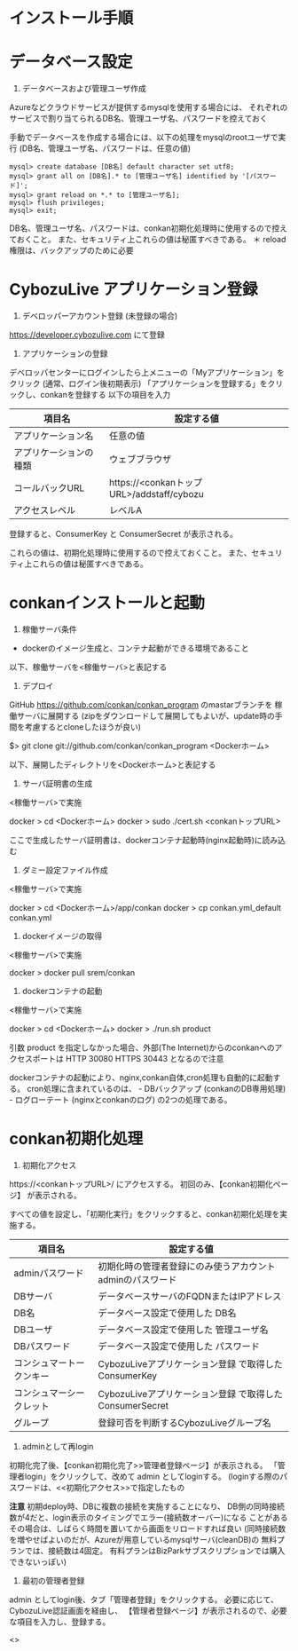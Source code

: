 インストール手順
====

データベース設定
====

1. データベースおよび管理ユーザ作成

Azureなどクラウドサービスが提供するmysqlを使用する場合には、
それぞれのサービスで割り当てられるDB名、管理ユーザ名、パスワードを控えておく

手動でデータベースを作成する場合には、以下の処理をmysqlのrootユーザで実行
(DB名、管理ユーザ名、パスワードは、任意の値)


````
mysql> create database [DB名] default character set utf8;
mysql> grant all on [DB名].* to [管理ユーザ名] identified by '[パスワード]';
mysql> grant reload on *.* to [管理ユーザ名];
mysql> flush privileges;
mysql> exit;
````

DB名、管理ユーザ名、パスワードは、conkan初期化処理時に使用するので控えておくこと。
また、セキュリティ上これらの値は秘匿すべきである。
＊ reload権限は、バックアップのために必要

CybozuLive アプリケーション登録
====

1. デベロッパーアカウント登録 (未登録の場合)

https://developer.cybozulive.com にて登録

1. アプリケーションの登録

デベロッパセンターにログインしたら上メニューの「Myアプリケーション」をクリック
(通常、ログイン後初期表示)
「アプリケーションを登録する」をクリックし、conkanを登録する
以下の項目を入力

項目名                  | 設定する値
----------------------- | ---------------------------
アプリケーション名 | 任意の値
アプリケーションの種類 | ウェブブラウザ
コールバックURL | https://<conkanトップURL>/addstaff/cybozu
アクセスレベル | レベルA

登録すると、ConsumerKey と ConsumerSecret が表示される。

これらの値は、初期化処理時に使用するので控えておくこと。
また、セキュリティ上これらの値は秘匿すべきである。

conkanインストールと起動
====

1. 稼働サーバ条件

- dockerのイメージ生成と、コンテナ起動ができる環境であること

以下、稼働サーバを<稼働サーバ>と表記する

1. デプロイ

GitHub https://github.com/conkan/conkan_program のmastarブランチを
稼働サーバに展開する
(zipをダウンロードして展開してもよいが、update時の手間を考慮するとcloneしたほうが良い)

$> git clone git://github.com/conkan/conkan_program <Dockerホーム>

以下、展開したディレクトリを<Dockerホーム>と表記する

1. サーバ証明書の生成

<稼働サーバ>で実施

docker > cd <Dockerホーム>
docker > sudo ./cert.sh <conkanトップURL>

ここで生成したサーバ証明書は、dockerコンテナ起動時(nginx起動時)に読み込む

1. ダミー設定ファイル作成

<稼働サーバ>で実施

docker > cd <Dockerホーム>/app/conkan
docker > cp conkan.yml_default conkan.yml

1. dockerイメージの取得

<稼働サーバ>で実施

docker > docker pull srem/conkan

1. dockerコンテナの起動

<稼働サーバ>で実施

docker > cd <Dockerホーム>
docker > ./run.sh product

引数 product を指定しなかった場合、外部(The Internet)からのconkanへのアクセスポートは
  HTTP  30080
  HTTPS 30443
となるので注意

dockerコンテナの起動により、nginx,conkan自体,cron処理も自動的に起動する。
    cron処理に含まれているのは、
        - DBバックアップ (conkanのDB専用処理)
        - ログローテート (nginxとconkanのログ)
    の2つの処理である。

conkan初期化処理
====

1. 初期化アクセス

https://<conkanトップURL>/ にアクセスする。
初回のみ、【conkan初期化ページ】 が表示される。

すべての値を設定し、「初期化実行」をクリックすると、conkan初期化処理を実施する。

項目名                  | 設定する値
----------------------- | ---------------------------
adminパスワード | 初期化時の管理者登録にのみ使うアカウント adminのパスワード
DBサーバ | データベースサーバのFQDNまたはIPアドレス
DB名 | データベース設定で使用した DB名
DBユーザ | データベース設定で使用した 管理ユーザ名
DBパスワード | データベース設定で使用した パスワード
コンシュマートークンキー | CybozuLiveアプリケーション登録 で取得した ConsumerKey
コンシュマーシークレット | CybozuLiveアプリケーション登録 で取得した ConsumerSecret
グループ | 登録可否を判断するCybozuLiveグループ名

1. adminとして再login

初期化完了後、【conkan初期化完了>>管理者登録ページ】が表示される。
「管理者login」をクリックして、改めて admin としてloginする。
(loginする際のパスワードは、<<初期化アクセス>>で指定したもの

**注意**
初期deploy時、DBに複数の接続を実施することになり、
DB側の同時接続数が4だと、login表示のタイミングでエラー(接続数オーバー)になる
ことがある
その場合は、しばらく時間を置いてから画面をリロードすれば良い
(同時接続数を増やせばよいのだが、Azureが用意しているmysqlサーバ(cleanDB)の
 無料プランでは、接続数は4固定。
 有料プランはBizParkサブスクリプションでは購入できないっぽい)

1. 最初の管理者登録

admin としてlogin後、タブ「管理者登録」をクリックする。
必要に応じて、CybozuLive認証画面を経由し、
【管理者登録ページ】が表示されるので、必要な項目を入力し、登録する。

<<EOF>>
